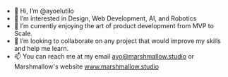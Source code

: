 - 👋 Hi, I’m @ayoelutilo
- 👀 I’m interested in Design, Web Development, AI, and Robotics
- 🌱 I’m currently enjoying the art of product development from MVP to Scale.
- 💞️ I’m looking to collaborate on any project that would improve my skills and help me learn.
- 📫 You can reach me at my email ayo@marshmallow.studio or Marshmallow's website www.marshmallow.studio

<!---
ayoelutilo/ayoelutilo is a ✨ special ✨ repository because its `README.md` (this file) appears on your GitHub profile.
You can click the Preview link to take a look at your changes.
--->
